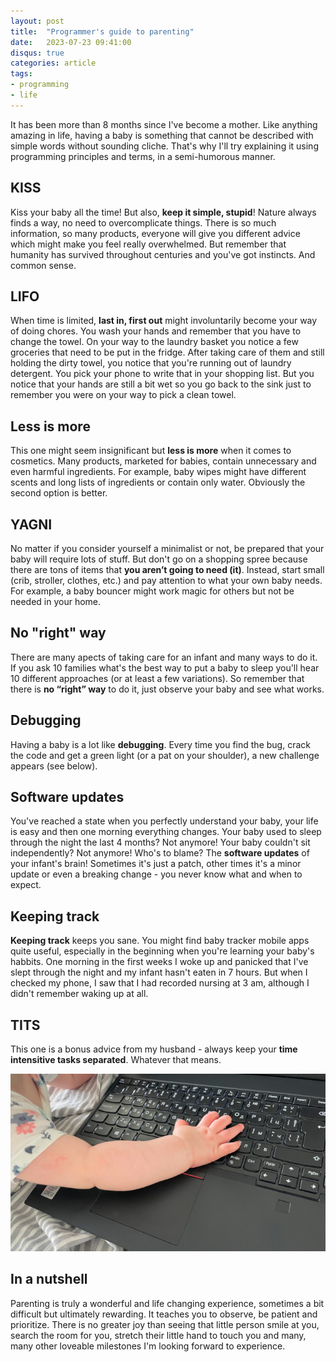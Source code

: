 ```yaml
---
layout: post
title:  "Programmer's guide to parenting"
date:   2023-07-23 09:41:00
disqus: true
categories: article
tags:
- programming
- life
---
```


It has been more than 8 months since I've become a mother. Like anything amazing in life, having a baby is something that cannot be described with simple words without sounding cliche. That's why I'll try explaining it using programming principles and terms, in a semi-humorous manner.

## KISS
Kiss your baby all the time! But also, **keep it simple, stupid**! Nature always finds a way, no need to overcomplicate things. There is so much information, so many products, everyone will give you different advice which might make you feel really overwhelmed. But remember that humanity has survived throughout centuries and you've got instincts. And common sense.

## LIFO
When time is limited, **last in, first out** might involuntarily become your way of doing chores. You wash your hands and remember that you have to change the towel. On your way to the laundry basket you notice a few groceries that need to be put in the fridge. After taking care of them and still holding the dirty towel, you notice that you're running out of laundry detergent. You pick your phone to write that in your shopping list. But you notice that your hands are still a bit wet so you go back to the sink just to remember you were on your way to pick a clean towel.

## Less is more
This one might seem insignificant but **less is more** when it comes to cosmetics. Many products, marketed for babies, contain unnecessary and even harmful ingredients. For example, baby wipes might have different scents and long lists of ingredients or contain only water. Obviously the second option is better.

## YAGNI
No matter if you consider yourself a minimalist or not, be prepared that your baby will require lots of stuff. But don't go on a shopping spree because there are tons of items that **you aren’t going to need (it)**. Instead, start small (crib, stroller, clothes, etc.) and pay attention to what your own baby needs. For example, a baby bouncer might work magic for others but not be needed in your home.

## No "right" way
There are many apects of taking care for an infant and many ways to do it. If you ask 10 families what's the best way to put a baby to sleep you'll hear 10 different approaches (or at least a few variations). So remember that there is **no “right” way** to do it, just observe your baby and see what works.

## Debugging
Having a baby is a lot like **debugging**. Every time you find the bug, crack the code and get a green light (or a pat on your shoulder), a new challenge appears (see below).

## Software updates
You've reached a state when you perfectly understand your baby, your life is easy and then one morning everything changes. Your baby used to sleep through the night the last 4 months? Not anymore! Your baby couldn't sit independently? Not anymore! Who's to blame? The **software updates** of your infant's brain! Sometimes it's just a patch, other times it's a minor update or even a breaking change - you never know what and when to expect.

## Keeping track
**Keeping track** keeps you sane. You might find baby tracker mobile apps quite useful, especially in the beginning when you're learning your baby's habbits. One morning in the first weeks I woke up and panicked that I've slept through the night and my infant hasn't eaten in 7 hours. But when I checked my phone, I saw that I had recorded nursing at 3 am, although I didn't remember waking up at all.

## TITS
This one is a bonus advice from my husband - always keep your **time intensitive tasks separated**. Whatever that means.


<img src="/assets/images/baby.jpg" class="center-image">


## In a nutshell
Parenting is truly a wonderful and life changing experience, sometimes a bit difficult but ultimately rewarding. It teaches you to observe, be patient and prioritize. There is no greater joy than seeing that little person smile at you, search the room for you, stretch their little hand to touch you and many, many other loveable milestones I'm looking forward to experience.
